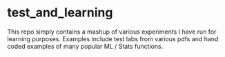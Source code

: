 # test_and_learning
This repo simply contains a mashup of various experiments I have run for learning purposes. Examples include test labs from various pdfs and hand coded examples of many popular ML / Stats functions.
